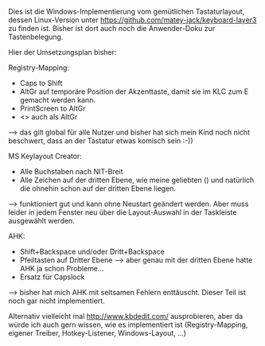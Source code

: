 
Dies ist die Windows-Implementierung vom gemütlichen Tastaturlayout, dessen Linux-Version unter https://github.com/matey-jack/keyboard-layer3 zu finden ist. Bisher ist dort auch noch die Anwender-Doku zur Tastenbelegung.

Hier der Umsetzungsplan bisher:

Registry-Mapping:
 - Caps to Shift
 - AltGr auf temporäre Position der Akzenttaste, damit sie im KLC zum E gemacht werden kann.
 - PrintScreen to AltGr
 - <> auch als AltGr

--> das gilt global für alle Nutzer und bisher hat sich mein Kind noch nicht beschwert, dass an der Tastatur etwas komisch sein :-))
 
 
MS Keylayout Creator:
 - Alle Buchstaben nach NIT-Breit
 - Alle Zeichen auf der dritten Ebene, wie meine geliebten () und natürlich die ohnehin schon auf der dritten Ebene liegen.
 
--> funktioniert gut und kann ohne Neustart geändert werden.
Aber muss leider in jedem Fenster neu über die Layout-Auswahl in der Taskleiste ausgewählt werden.


AHK:
 - Shift+Backspace und/oder Dritt+Backspace
 - Pfeiltasten auf Dritter Ebene  -->  aber genau mit der dritten Ebene hatte AHK ja schon Probleme...
 - Ersatz für Capslock
 
--> bisher hat mich AHK mit seltsamen Fehlern enttäuscht. Dieser Teil ist noch gar nicht implementiert.


Alternativ vielleicht mal http://www.kbdedit.com/ ausprobieren, aber da würde ich auch gern wissen, wie es implementiert ist (Registry-Mapping, eigener Treiber, Hotkey-Listener, Windows-Layout, ...) 